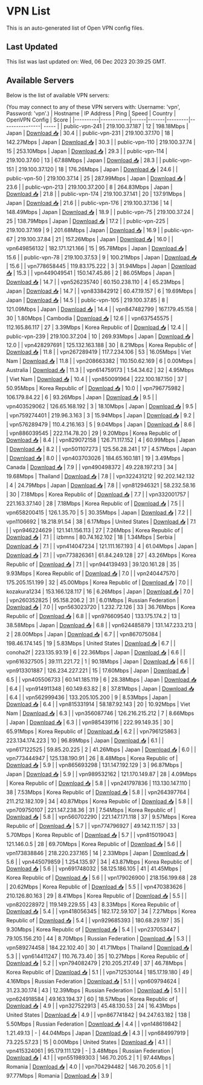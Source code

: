 # VPN List

This is an auto-generated list of Open VPN config files.

## Last Updated

This list was last updated on: Wed, 06 Dec 2023 20:39:25 GMT.

## Available Servers

Below is the list of available VPN servers:

(You may connect to any of these VPN servers with: Username: 'vpn', Password: 'vpn'.)
| Hostname | IP Address | Ping | Speed | Country | OpenVPN Config | Score |
|----------|------------|------|-------|---------|----------------| ----- |
| public-vpn-241 | 219.100.37.187 | 12 | 198.18Mbps | Japan | [Download 📥](./configs/server_0_JP.ovpn) | 30.4 |
| public-vpn-231 | 219.100.37.170 | 18 | 142.27Mbps | Japan | [Download 📥](./configs/server_1_JP.ovpn) | 30.3 |
| public-vpn-110 | 219.100.37.74 | 15 | 253.10Mbps | Japan | [Download 📥](./configs/server_2_JP.ovpn) | 29.3 |
| public-vpn-114 | 219.100.37.60 | 13 | 67.88Mbps | Japan | [Download 📥](./configs/server_3_JP.ovpn) | 28.3 |
| public-vpn-151 | 219.100.37.120 | 18 | 176.26Mbps | Japan | [Download 📥](./configs/server_4_JP.ovpn) | 24.6 |
| public-vpn-50 | 219.100.37.14 | 25 | 287.99Mbps | Japan | [Download 📥](./configs/server_5_JP.ovpn) | 23.6 |
| public-vpn-213 | 219.100.37.200 | 8 | 264.83Mbps | Japan | [Download 📥](./configs/server_6_JP.ovpn) | 21.8 |
| public-vpn-174 | 219.100.37.141 | 20 | 137.91Mbps | Japan | [Download 📥](./configs/server_7_JP.ovpn) | 21.6 |
| public-vpn-176 | 219.100.37.136 | 14 | 148.49Mbps | Japan | [Download 📥](./configs/server_8_JP.ovpn) | 18.9 |
| public-vpn-75 | 219.100.37.24 | 25 | 138.79Mbps | Japan | [Download 📥](./configs/server_9_JP.ovpn) | 17.2 |
| public-vpn-225 | 219.100.37.169 | 9 | 201.68Mbps | Japan | [Download 📥](./configs/server_10_JP.ovpn) | 16.9 |
| public-vpn-67 | 219.100.37.84 | 21 | 157.26Mbps | Japan | [Download 📥](./configs/server_11_JP.ovpn) | 16.0 |
| vpn649856132 | 182.171.121.166 | 15 | 95.78Mbps | Japan | [Download 📥](./configs/server_12_JP.ovpn) | 15.6 |
| public-vpn-78 | 219.100.37.53 | 9 | 100.21Mbps | Japan | [Download 📥](./configs/server_13_JP.ovpn) | 15.6 |
| vpn778658445 | 119.83.175.222 | 3 | 31.94Mbps | Japan | [Download 📥](./configs/server_14_JP.ovpn) | 15.3 |
| vpn449049541 | 150.147.45.86 | 2 | 86.05Mbps | Japan | [Download 📥](./configs/server_15_JP.ovpn) | 14.7 |
| vpn526235740 | 60.150.238.110 | 4 | 65.23Mbps | Japan | [Download 📥](./configs/server_16_JP.ovpn) | 14.7 |
| vpn833842912 | 60.47.19.157 | 6 | 19.69Mbps | Japan | [Download 📥](./configs/server_17_JP.ovpn) | 14.5 |
| public-vpn-105 | 219.100.37.85 | 8 | 121.09Mbps | Japan | [Download 📥](./configs/server_18_JP.ovpn) | 14.4 |
| vpn847482799 | 167.179.45.158 | 30 | 1.80Mbps | Cambodia | [Download 📥](./configs/server_19_KH.ovpn) | 12.6 |
| vpn637545575 | 112.165.86.117 | 27 | 3.39Mbps | Korea Republic of | [Download 📥](./configs/server_20_KR.ovpn) | 12.4 |
| public-vpn-239 | 219.100.37.204 | 10 | 269.93Mbps | Japan | [Download 📥](./configs/server_21_JP.ovpn) | 12.0 |
| vpn428297691 | 125.132.163.188 | 30 | 8.21Mbps | Korea Republic of | [Download 📥](./configs/server_22_KR.ovpn) | 11.8 |
| vpn267289419 | 117.7.234.106 | 53 | 16.05Mbps | Viet Nam | [Download 📥](./configs/server_23_VN.ovpn) | 11.8 |
| vpn208663382 | 110.150.62.169 | 6 | 0.00Mbps | Australia | [Download 📥](./configs/server_24_AU.ovpn) | 11.3 |
| vpn614759173 | 1.54.34.62 | 32 | 4.95Mbps | Viet Nam | [Download 📥](./configs/server_25_VN.ovpn) | 10.4 |
| vpn850091964 | 222.100.187.150 | 37 | 50.95Mbps | Korea Republic of | [Download 📥](./configs/server_26_KR.ovpn) | 10.0 |
| vpn796775982 | 106.179.84.22 | 6 | 93.26Mbps | Japan | [Download 📥](./configs/server_27_JP.ovpn) | 9.5 |
| vpn403529062 | 126.65.168.192 | 3 | 18.10Mbps | Japan | [Download 📥](./configs/server_28_JP.ovpn) | 9.5 |
| vpn759274401 | 219.96.3.163 | 3 | 15.94Mbps | Japan | [Download 📥](./configs/server_29_JP.ovpn) | 9.2 |
| vpn576289479 | 110.4.216.163 | 5 | 9.04Mbps | Japan | [Download 📥](./configs/server_30_JP.ovpn) | 8.6 |
| vpn886039545 | 222.114.78.20 | 29 | 9.20Mbps | Korea Republic of | [Download 📥](./configs/server_31_KR.ovpn) | 8.4 |
| vpn829072158 | 126.71.117.152 | 4 | 60.99Mbps | Japan | [Download 📥](./configs/server_32_JP.ovpn) | 8.2 |
| vpn501107273 | 125.56.28.241 | 17 | 4.57Mbps | Japan | [Download 📥](./configs/server_33_JP.ovpn) | 8.0 |
| vpn403703026 | 184.65.160.181 | 19 | 3.49Mbps | Canada | [Download 📥](./configs/server_34_CA.ovpn) | 7.9 |
| vpn490498372 | 49.228.197.213 | 34 | 19.68Mbps | Thailand | [Download 📥](./configs/server_35_TH.ovpn) | 7.8 |
| vpn322431212 | 92.202.142.132 | 4 | 24.79Mbps | Japan | [Download 📥](./configs/server_36_JP.ovpn) | 7.8 |
| vpn812946321 | 58.232.58.16 | 30 | 7.18Mbps | Korea Republic of | [Download 📥](./configs/server_37_KR.ovpn) | 7.7 |
| vpn332001757 | 221.163.37.140 | 28 | 7.18Mbps | Korea Republic of | [Download 📥](./configs/server_38_KR.ovpn) | 7.5 |
| vpn658200415 | 126.1.35.70 | 5 | 30.35Mbps | Japan | [Download 📥](./configs/server_39_JP.ovpn) | 7.2 |
| vpn1106692 | 18.218.91.54 | 38 | 6.17Mbps | United States | [Download 📥](./configs/server_40_US.ovpn) | 7.1 |
| vpn946224629 | 121.141.156.113 | 27 | 7.26Mbps | Korea Republic of | [Download 📥](./configs/server_41_KR.ovpn) | 7.1 |
| izbmns | 80.74.162.102 | 18 | 1.34Mbps | Serbia | [Download 📥](./configs/server_42_RS.ovpn) | 7.1 |
| vpn414047234 | 121.111.167.193 | 4 | 61.04Mbps | Japan | [Download 📥](./configs/server_43_JP.ovpn) | 7.1 |
| vpn773826361 | 61.84.249.128 | 27 | 43.26Mbps | Korea Republic of | [Download 📥](./configs/server_44_KR.ovpn) | 7.1 |
| vpn944139493 | 39.120.161.28 | 35 | 9.93Mbps | Korea Republic of | [Download 📥](./configs/server_45_KR.ovpn) | 7.0 |
| vpn240447570 | 175.205.151.199 | 32 | 45.00Mbps | Korea Republic of | [Download 📥](./configs/server_46_KR.ovpn) | 7.0 |
| kozakura1234 | 153.166.128.117 | 16 | 6.26Mbps | Japan | [Download 📥](./configs/server_47_JP.ovpn) | 7.0 |
| vpn260352825 | 95.158.206.2 | 31 | 6.01Mbps | Russian Federation | [Download 📥](./configs/server_48_RU.ovpn) | 7.0 |
| vpn563023720 | 1.232.72.126 | 33 | 36.76Mbps | Korea Republic of | [Download 📥](./configs/server_49_KR.ovpn) | 6.8 |
| vpn976609540 | 133.175.174.2 | 13 | 38.58Mbps | Japan | [Download 📥](./configs/server_50_JP.ovpn) | 6.8 |
| vpn624485879 | 131.147.233.213 | 2 | 28.00Mbps | Japan | [Download 📥](./configs/server_51_JP.ovpn) | 6.7 |
| vpn867075084 | 198.46.174.145 | 19 | 5.83Mbps | United States | [Download 📥](./configs/server_52_US.ovpn) | 6.7 |
| conoha2f | 223.135.93.19 | 6 | 22.36Mbps | Japan | [Download 📥](./configs/server_53_JP.ovpn) | 6.6 |
| vpn616327505 | 39.111.221.72 | 1 | 90.18Mbps | Japan | [Download 📥](./configs/server_54_JP.ovpn) | 6.6 |
| vpn913301887 | 126.234.227.221 | 15 | 17.60Mbps | Japan | [Download 📥](./configs/server_55_JP.ovpn) | 6.5 |
| vpn405506733 | 60.141.185.119 | 6 | 28.38Mbps | Japan | [Download 📥](./configs/server_56_JP.ovpn) | 6.4 |
| vpn914911348 | 60.149.63.82 | 8 | 37.81Mbps | Japan | [Download 📥](./configs/server_57_JP.ovpn) | 6.4 |
| vpn562999436 | 133.205.105.200 | 9 | 8.53Mbps | Japan | [Download 📥](./configs/server_58_JP.ovpn) | 6.4 |
| vpn815331914 | 58.187.92.143 | 20 | 10.92Mbps | Viet Nam | [Download 📥](./configs/server_59_VN.ovpn) | 6.3 |
| vpn356087746 | 126.216.215.212 | 7 | 8.66Mbps | Japan | [Download 📥](./configs/server_60_JP.ovpn) | 6.3 |
| vpn985439116 | 222.99.149.35 | 30 | 65.91Mbps | Korea Republic of | [Download 📥](./configs/server_61_KR.ovpn) | 6.2 |
| vpn796125863 | 223.134.174.223 | 10 | 96.89Mbps | Japan | [Download 📥](./configs/server_62_JP.ovpn) | 6.1 |
| vpn617122525 | 59.85.20.225 | 2 | 41.26Mbps | Japan | [Download 📥](./configs/server_63_JP.ovpn) | 6.0 |
| vpn773444947 | 125.138.190.91 | 26 | 8.48Mbps | Korea Republic of | [Download 📥](./configs/server_64_KR.ovpn) | 5.9 |
| vpn865693298 | 131.147.192.129 | 3 | 96.87Mbps | Japan | [Download 📥](./configs/server_65_JP.ovpn) | 5.9 |
| vpn989532162 | 121.170.149.87 | 28 | 4.09Mbps | Korea Republic of | [Download 📥](./configs/server_66_KR.ovpn) | 5.8 |
| vpn241797836 | 113.130.147.110 | 38 | 7.53Mbps | Korea Republic of | [Download 📥](./configs/server_67_KR.ovpn) | 5.8 |
| vpn264397764 | 211.212.182.109 | 34 | 40.87Mbps | Korea Republic of | [Download 📥](./configs/server_68_KR.ovpn) | 5.8 |
| vpn709750107 | 221.147.238.36 | 31 | 7.54Mbps | Korea Republic of | [Download 📥](./configs/server_69_KR.ovpn) | 5.8 |
| vpn560702290 | 221.147.171.118 | 37 | 9.57Mbps | Korea Republic of | [Download 📥](./configs/server_70_KR.ovpn) | 5.7 |
| vpn774796927 | 49.142.11.157 | 33 | 5.70Mbps | Korea Republic of | [Download 📥](./configs/server_71_KR.ovpn) | 5.7 |
| vpn815019043 | 121.146.0.5 | 28 | 69.70Mbps | Korea Republic of | [Download 📥](./configs/server_72_KR.ovpn) | 5.6 |
| vpn173838846 | 218.220.237.165 | 14 | 2.33Mbps | Japan | [Download 📥](./configs/server_73_JP.ovpn) | 5.6 |
| vpn445079859 | 1.254.135.97 | 34 | 43.87Mbps | Korea Republic of | [Download 📥](./configs/server_74_KR.ovpn) | 5.6 |
| vpn691748032 | 58.125.186.105 | 41 | 41.45Mbps | Korea Republic of | [Download 📥](./configs/server_75_KR.ovpn) | 5.6 |
| vpn179026900 | 218.156.199.68 | 28 | 20.62Mbps | Korea Republic of | [Download 📥](./configs/server_76_KR.ovpn) | 5.5 |
| vpn470383626 | 210.126.80.163 | 29 | 8.41Mbps | Korea Republic of | [Download 📥](./configs/server_77_KR.ovpn) | 5.5 |
| vpn820228972 | 119.149.229.55 | 43 | 8.33Mbps | Korea Republic of | [Download 📥](./configs/server_78_KR.ovpn) | 5.4 |
| vpn418056345 | 182.172.59.107 | 34 | 7.27Mbps | Korea Republic of | [Download 📥](./configs/server_79_KR.ovpn) | 5.4 |
| vpn929685393 | 180.68.29.197 | 35 | 9.30Mbps | Korea Republic of | [Download 📥](./configs/server_80_KR.ovpn) | 5.4 |
| vpn237053447 | 79.105.156.210 | 44 | 8.70Mbps | Russian Federation | [Download 📥](./configs/server_81_RU.ovpn) | 5.3 |
| vpn589274458 | 184.22.102.40 | 30 | 41.71Mbps | Thailand | [Download 📥](./configs/server_82_TH.ovpn) | 5.3 |
| vpn614411247 | 110.76.73.40 | 35 | 10.27Mbps | Korea Republic of | [Download 📥](./configs/server_83_KR.ovpn) | 5.2 |
| vpn794082479 | 210.205.217.49 | 37 | 46.78Mbps | Korea Republic of | [Download 📥](./configs/server_84_KR.ovpn) | 5.1 |
| vpn712530144 | 185.17.19.180 | 49 | 4.16Mbps | Russian Federation | [Download 📥](./configs/server_85_RU.ovpn) | 5.1 |
| vpn609794624 | 31.23.30.174 | 43 | 12.39Mbps | Russian Federation | [Download 📥](./configs/server_86_RU.ovpn) | 5.1 |
| vpn624918584 | 49.163.194.37 | 60 | 18.57Mbps | Korea Republic of | [Download 📥](./configs/server_87_KR.ovpn) | 4.9 |
| vpn327522913 | 45.48.130.53 | 24 | 16.43Mbps | United States | [Download 📥](./configs/server_88_US.ovpn) | 4.9 |
| vpn867741842 | 94.247.63.182 | 138 | 5.50Mbps | Russian Federation | [Download 📥](./configs/server_89_RU.ovpn) | 4.4 |
| vpn148619842 | 1.21.49.13 | - | 44.04Mbps | Japan | [Download 📥](./configs/server_90_JP.ovpn) | 4.3 |
| vpn684997919 | 73.225.57.23 | 15 | 0.00Mbps | United States | [Download 📥](./configs/server_91_US.ovpn) | 4.1 |
| vpn415324061 | 95.179.111.129 | - | 3.48Mbps | Russian Federation | [Download 📥](./configs/server_92_RU.ovpn) | 4.1 |
| vpn551989303 | 146.70.205.2 | 1 | 97.44Mbps | Romania | [Download 📥](./configs/server_93_RO.ovpn) | 4.0 |
| vpn704294482 | 146.70.205.6 | 1 | 97.77Mbps | Romania | [Download 📥](./configs/server_94_RO.ovpn) | 3.9 |
